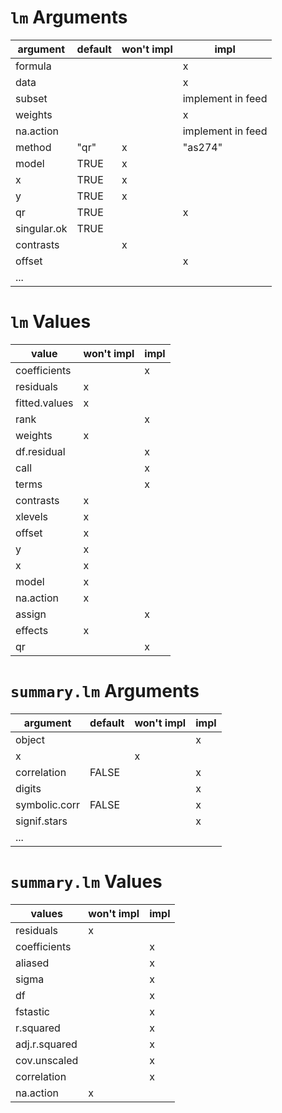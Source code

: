 # `lm` Arguments

argument|default|won't impl|impl
---|---|---|---
formula|||x|
data|||x|
subset||| implement in feed
weights|||x|
na.action||| implement in feed
method|"qr"|x|"as274"
model|TRUE|x||
x|TRUE|x||
y|TRUE|x||
qr|TRUE||x|
singular.ok|TRUE|||
contrasts||x||
offset|||x|
...||||


# `lm` Values

value|won't impl|impl
---|---|---
coefficients||x
residuals|x|
fitted.values|x|
rank||x
weights|x|
df.residual||x
call||x
terms||x
contrasts|x|
xlevels|x|
offset|x|
y|x|
x|x|
model|x|
na.action|x|
assign||x
effects|x|
qr||x


# `summary.lm` Arguments

argument|default|won't impl|impl
---|---|---|---
object|||x
x||x|
correlation|FALSE||x
digits|||x
symbolic.corr|FALSE||x
signif.stars|||x
...|||


# `summary.lm` Values

values|won't impl|impl
---|---|---
residuals|x|
coefficients||x
aliased||x
sigma||x
df||x
fstastic||x
r.squared||x
adj.r.squared||x
cov.unscaled||x
correlation||x
na.action|x|